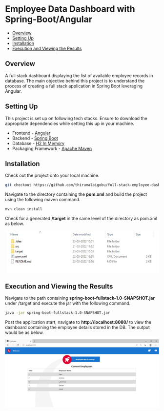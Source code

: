 # Employee Data Dashboard with Spring-Boot/Angular

- [Overview](#overview)
- [Setting Up](#setting-up)
- [Installation](#installation)
- [Execution and Viewing the Results](#execution-and-viewing-the-results)

## Overview

A full stack dashboard displaying the list of available employee records in database. The main objective behind this
project is to understand the process of creating a full stack application in Spring Boot leveraging Angular.

## Setting Up

This project is set up on following tech stacks. Ensure to download the appropriate dependencies while setting this up
in your machine.

- Frontend - [Angular](https://angular.io/)
- Backend - [Spring Boot](https://spring.io/projects/spring-boot)
- Database - [H2 In Memory](https://www.h2database.com/html/main.html)
- Packaging Framework - [Apache Maven](https://maven.apache.org/)

## Installation

Check out the project onto your local machine.

``` bash
git checkout https://github.com/thirumalaigobu/full-stack-employee-dashboard.git
```

Navigate to the directory containing the **pom.xml** and build the project using the following maven command.

``` bash
mvn clean install
```

Check for a generated **/target** in the same level of the directory as pom.xml as below.

![Alt text](https://github.com/thirumalaigobu/full-stack-employee-dashboard/blob/master/src/main/resources/target%20folder%20path.JPG?raw=true)

## Execution and Viewing the Results

Navigate to the path containing **spring-boot-fullstack-1.0-SNAPSHOT.jar** under /target and execute the jar with the
following command.

``` bash
java -jar spring-boot-fullstack-1.0-SNAPSHOT.jar
```

Post the application start, navigate to **http://localhost:8080/** to view the dashboard containing the employee details
stored in the DB. The output would be as below.

![Alt text](https://github.com/thirumalaigobu/full-stack-employee-dashboard/blob/master/src/main/resources/Full%20Stack%20App%20Output.JPG?raw=true)
